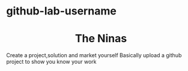 # github-lab-username
<h1 align="center">The Ninas</h1>
<p>Create a project,solution and market yourself
Basically upload a github project to show you know your work</p>
